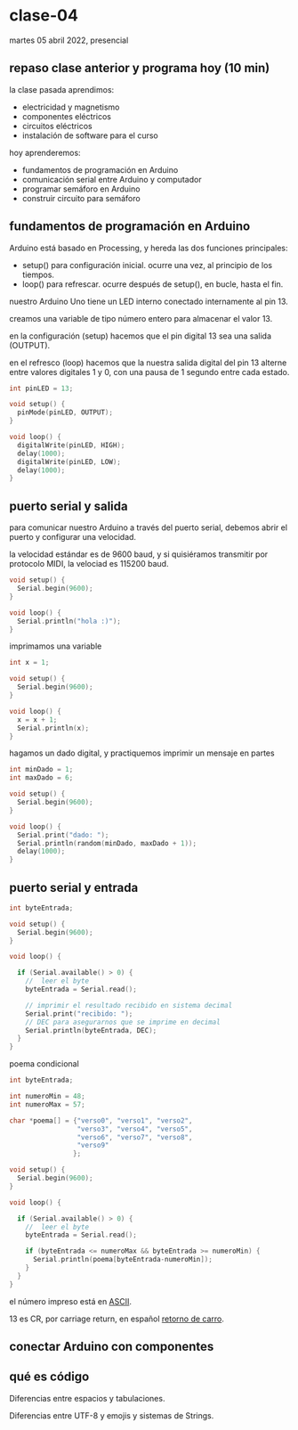 # clase-04

martes 05 abril 2022, presencial

## repaso clase anterior y programa hoy (10 min)

la clase pasada aprendimos:

* electricidad y magnetismo
* componentes eléctricos
* circuitos eléctricos
* instalación de software para el curso

hoy aprenderemos:

* fundamentos de programación en Arduino
* comunicación serial entre Arduino y computador
* programar semáforo en Arduino
* construir circuito para semáforo

## fundamentos de programación en Arduino

Arduino está basado en Processing, y hereda las dos funciones principales:

* setup() para configuración inicial. ocurre una vez, al principio de los tiempos.
* loop() para refrescar. ocurre después de setup(), en bucle, hasta el fin.

nuestro Arduino Uno tiene un LED interno conectado internamente al pin 13.

creamos una variable de tipo número entero para almacenar el valor 13.

en la configuración (setup) hacemos que el pin digital 13 sea una salida (OUTPUT).

en el refresco (loop) hacemos que la nuestra salida digital del pin 13 alterne entre valores digitales 1 y 0, con una pausa de 1 segundo entre cada estado.

```C++
int pinLED = 13;

void setup() {
  pinMode(pinLED, OUTPUT);
}

void loop() {
  digitalWrite(pinLED, HIGH);
  delay(1000);
  digitalWrite(pinLED, LOW);
  delay(1000);
}
```

## puerto serial y salida

para comunicar nuestro Arduino a través del puerto serial, debemos abrir el puerto y configurar una velocidad.

la velocidad estándar es de 9600 baud, y si quisiéramos transmitir por protocolo MIDI, la velociad es 115200 baud.

```C++
void setup() {
  Serial.begin(9600);
}

void loop() {
  Serial.println("hola :)");
}
```

imprimamos una variable

```C++
int x = 1;

void setup() {
  Serial.begin(9600);
}

void loop() {
  x = x + 1;
  Serial.println(x);
}
```

hagamos un dado digital, y practiquemos imprimir un mensaje en partes

```C++
int minDado = 1;
int maxDado = 6;

void setup() {
  Serial.begin(9600);
}

void loop() {
  Serial.print("dado: ");
  Serial.println(random(minDado, maxDado + 1));
  delay(1000);
}
```

## puerto serial y entrada

```C++
int byteEntrada;

void setup() {
  Serial.begin(9600);
}

void loop() {

  if (Serial.available() > 0) {
    //  leer el byte
    byteEntrada = Serial.read();

    // imprimir el resultado recibido en sistema decimal
    Serial.print("recibido: ");
    // DEC para asegurarnos que se imprime en decimal
    Serial.println(byteEntrada, DEC);
  }
}
```

poema condicional

```C++
int byteEntrada;

int numeroMin = 48;
int numeroMax = 57;

char *poema[] = {"verso0", "verso1", "verso2",
                 "verso3", "verso4", "verso5",
                 "verso6", "verso7", "verso8",
                 "verso9"
                };

void setup() {
  Serial.begin(9600);
}

void loop() {

  if (Serial.available() > 0) {
    //  leer el byte
    byteEntrada = Serial.read();

    if (byteEntrada <= numeroMax && byteEntrada >= numeroMin) {
      Serial.println(poema[byteEntrada-numeroMin]);
    }
  }
}
```




el número impreso está en [ASCII](https://es.wikipedia.org/wiki/ASCII).

13 es CR, por carriage return, en español [retorno de carro](https://es.wikipedia.org/wiki/Retorno_de_carro).

## conectar Arduino con componentes

## qué es código

Diferencias entre espacios y tabulaciones.

Diferencias entre UTF-8 y emojis y sistemas de Strings.

